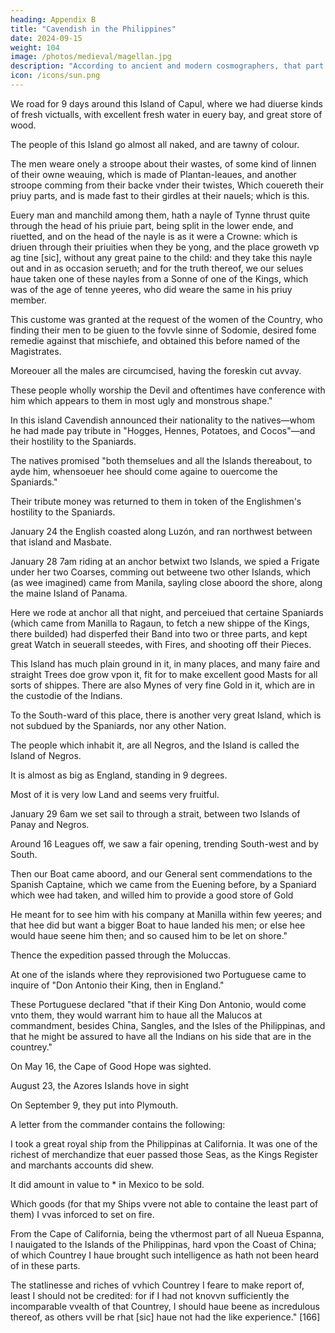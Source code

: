 ```yaml
---
heading: Appendix B
title: "Cavendish in the Philippines"
date: 2024-09-15
weight: 104
image: /photos/medieval/magellan.jpg
description: "According to ancient and modern cosmographers, that part of the world called Asia has adjacent to it a multitude of greater and lesser islands"
icon: /icons/sun.png
---
```



We road for 9 days around this Island of Capul, where we had diuerse kinds of fresh victualls, with excellent fresh water in euery bay, and great store of wood.

The people of this Island go almost all naked, and are tawny of colour.

The men weare onely a stroope about their wastes, of some kind of linnen of their owne weauing, which is made of Plantan-leaues, and another stroope comming from their backe vnder their twistes, Which couereth their priuy parts, and is made fast to their girdles at their nauels; which is this.

Euery man and manchild among them, hath a nayle of Tynne thrust quite through the head of his priuie part, being split in the lower ende, and riuetted, and on the head of the nayle is as it were a Crowne: which is driuen through their priuities when they be yong, and the place groweth vp ag tine [sic], without any great paine to the child: and they take this nayle out and in as occasion serueth; and for the truth thereof, we our selues haue taken one of these nayles from a Sonne of one of the Kings, which was of the age of tenne yeeres, who did weare the same in his priuy member.

This custome was granted at the request of the women of the Country, who finding their men to be giuen to the fovvle sinne of Sodomie, desired fome remedie against that mischiefe, and obtained this before named of the Magistrates.

Moreouer all the males are circumcised, having the foreskin cut avvay.

These people wholly worship the Devil and oftentimes have conference with him which appears  to them in most ugly and monstrous shape."


In this island Cavendish announced their nationality to the natives—whom he had made pay tribute in "Hogges, Hennes, Potatoes, and Cocos"—and their hostility to the Spaniards.

The natives promised "both themselues and all the Islands thereabout, to ayde him, whensoeuer hee should come againe to ouercome the Spaniards." 

Their tribute money was returned to them in token of the Englishmen's hostility to the Spaniards. 

January 24 the English coasted along Luzón, and ran northwest between that island and Masbate.

January 28 7am riding at an anchor betwixt two Islands, we spied a Frigate under her two Coarses, comming out betweene two other Islands, which (as wee imagined) came from Manila, sayling close aboord the shore, along the maine Island of Panama.

Here we rode at anchor all that night, and perceiued that certaine Spaniards (which came from Manilla to Ragaun, to fetch a new shippe of the Kings, there builded) had disperfed their Band into two or three parts, and kept great Watch in seuerall steedes, with Fires, and shooting off their Pieces.

This Island has much plain ground in it, in many places, and many faire and straight Trees doe grow vpon it, fit for to make excellent good Masts for all sorts of shippes. There are also Mynes of very fine Gold in it, which are in the custodie of the Indians. 

To the South-ward of this place, there is another very great Island, which is not subdued by the Spaniards, nor any other Nation. 

The people which inhabit it, are all Negros, and the Island is called the Island of Negros.

It is almost as big as England, standing in 9 degrees.

Most of it is very low Land and seems very fruitful.

January 29 6am we set sail to through a strait, between two Islands of Panay and Negros.

 <!-- sending our Boat before, vntill it was two of the clocke in the afternoone, passing all this time as it were  -->

Around 16 Leagues off, we saw a fair opening, trending South-west and by South.

Then our Boat came aboord, and our General sent commendations to the Spanish Captaine, which we came from the Euening before, by a Spaniard which wee had taken, and willed him to provide a good store of Gold

He meant for to see him with his company at Manilla within few yeeres; and that hee did but want a bigger Boat to haue landed his men; or else hee would haue seene him then; and so caused him to be let on shore."

Thence the expedition passed through the Moluccas.

At one of the islands where they reprovisioned two Portuguese came to inquire of "Don Antonio their King, then in England." 

These Portuguese declared "that if their King Don Antonio, would come vnto them, they would warrant him to haue all the Malucos at commandment, besides China, Sangles, and the Isles of the Philippinas, and that he might be assured to have all the Indians on his side that are in the countrey." 

On May 16, the Cape of Good Hope was sighted.

August 23, the Azores Islands hove in sight

On September 9, they put into Plymouth.

A letter from the commander contains the following:


I took a great royal ship from the Philippinas at California. It was one of the richest of merchandize that euer passed those Seas, as the Kings Register and marchants accounts did shew.

It did amount in value to * in Mexico to be sold. 

Which goods (for that my Ships vvere not able to containe the least part of them) I vvas inforced to set on fire. 

From the Cape of California, being the vthermost part of all Nueua Espanna, I nauigated to the Islands of the Philippinas, hard vpon the Coast of China; of which Countrey I haue brought such intelligence as hath not been heard of in these parts.

The statlinesse and riches of vvhich Countrey I feare to make report of, least I should not be credited: for if I had not knovvn sufficiently the incomparable vvealth of that Countrey, I should haue beene as incredulous thereof, as others vvill be rhat [sic] haue not had the like experience." [166]
